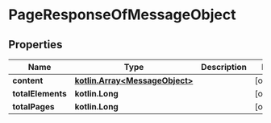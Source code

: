 
# PageResponseOfMessageObject

## Properties
Name | Type | Description | Notes
------------ | ------------- | ------------- | -------------
**content** | [**kotlin.Array&lt;MessageObject&gt;**](MessageObject.md) |  |  [optional]
**totalElements** | **kotlin.Long** |  |  [optional]
**totalPages** | **kotlin.Long** |  |  [optional]



